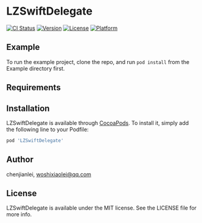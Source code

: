 # LZSwiftDelegate

[![CI Status](https://img.shields.io/travis/chenjianlei/LZSwiftDelegate.svg?style=flat)](https://travis-ci.org/chenjianlei/LZSwiftDelegate)
[![Version](https://img.shields.io/cocoapods/v/LZSwiftDelegate.svg?style=flat)](https://cocoapods.org/pods/LZSwiftDelegate)
[![License](https://img.shields.io/cocoapods/l/LZSwiftDelegate.svg?style=flat)](https://cocoapods.org/pods/LZSwiftDelegate)
[![Platform](https://img.shields.io/cocoapods/p/LZSwiftDelegate.svg?style=flat)](https://cocoapods.org/pods/LZSwiftDelegate)

## Example

To run the example project, clone the repo, and run `pod install` from the Example directory first.

## Requirements

## Installation

LZSwiftDelegate is available through [CocoaPods](https://cocoapods.org). To install
it, simply add the following line to your Podfile:

```ruby
pod 'LZSwiftDelegate'
```

## Author

chenjianlei, woshixiaolei@qq.com

## License

LZSwiftDelegate is available under the MIT license. See the LICENSE file for more info.
